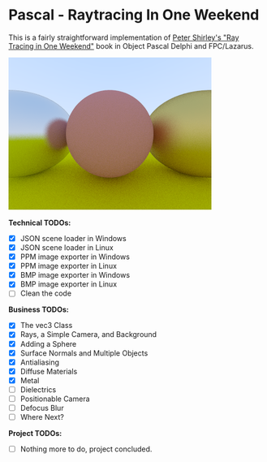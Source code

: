 # Pascal - Raytracing In One Weekend

This is a fairly straightforward implementation of [Peter Shirley's "Ray Tracing in One Weekend"](https://raytracing.github.io/books/RayTracingInOneWeekend.html) book in Object Pascal Delphi and FPC/Lazarus.

![](renderLinux14251.png)

**Technical TODOs:**
- [x] JSON scene loader in Windows
- [x] JSON scene loader in Linux
- [x] PPM image exporter in Windows
- [x] PPM image exporter in Linux
- [x] BMP image exporter in Windows
- [x] BMP image exporter in Linux
- [ ] Clean the code

**Business TODOs:**
- [x] The vec3 Class
- [x] Rays, a Simple Camera, and Background
- [x] Adding a Sphere
- [x] Surface Normals and Multiple Objects
- [x] Antialiasing
- [x] Diffuse Materials
- [x] Metal
- [ ] Dielectrics
- [ ] Positionable Camera
- [ ] Defocus Blur
- [ ] Where Next?

**Project TODOs:**
- [ ] Nothing more to do, project concluded.
